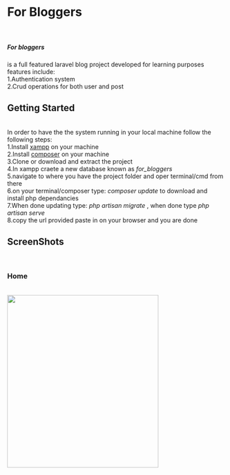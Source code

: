 <h1>For Bloggers</h1> </br>

<h5>For bloggers</h5> is a full featured laravel blog project developed for learning purposes </br>
features include:</br>
1.Authentication system</br>
2.Crud operations for both user and post</br>

<h2>Getting Started</h2></br>
In order to have the the system running in your local machine follow the following steps:</br>
1.Install <a href="https://www.apachefriends.org/download.html">xampp</a> on your machine </br>
2.Install <a href="https://getcomposer.org/">composer</a> on your machine </br>
3.Clone or download and extract the project </br>
4.In xampp craete a new database known as <i>for_bloggers</i> </br>
5.navigate to where you have the project folder and oper terminal/cmd from there </br>
6.on your terminal/composer type: <i>composer update</i> to download and install php dependancies </br>
7.When done updating type: <i>php artisan migrate</i> , when done type <i>php artisan serve</i> </br>
8.copy the url provided paste in on your browser and you are done </br>
  
<h2>ScreenShots</h2> </br>


   <h3>Home</h3></br><img src="../master/public/img/post_all.png?raw=true" width="350" height="400" /> </br>
